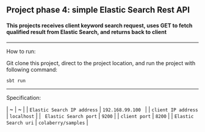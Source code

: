 ## Project phase 4: simple Elastic Search Rest API

#### This projects receives client keyword search request, uses GET to fetch qualified result from Elastic Search, and returns back to client
---
How to run:

Git clone this project, direct to the project location, and run the project with following command:
``` scala 
sbt run
```
---
Specification:

| ~ | ~ |
| `Elastic Search IP address` | `192.168.99.100 ` |
| `client IP address` | `localhost` | 
| ` Elastic Search port` | `9200` | 
| `client port` | `8200` |
| `Elastic Search uri` | `colaberry/samples` |
